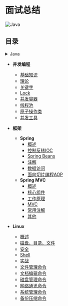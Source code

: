 # 面试总结
![Java](https://tva1.sinaimg.cn/large/007S8ZIlly1ghpipi0ggkj307w04xjr8.jpg)
## 目录

<details>
<summary>Java</summary>

<details>
<summary>基础知识</summary>
 
* [Java概述](https://github.com/why2222/JavaInterviewer/wiki/Java-%E5%9F%BA%E7%A1%80#%E4%B8%80java%E6%A6%82%E8%BF%B0)
* [基础语法](https://github.com/why2222/JavaInterviewer/wiki/Java-%E5%9F%BA%E7%A1%80#%E4%BA%8C%E5%9F%BA%E7%A1%80%E8%AF%AD%E6%B3%95)
* [面向对象](https://github.com/why2222/JavaInterviewer/wiki/Java-%E5%9F%BA%E7%A1%80#%E4%B8%89%E9%9D%A2%E5%90%91%E5%AF%B9%E8%B1%A1)
* [IO流](https://github.com/why2222/JavaInterviewer/wiki/Java-%E5%9F%BA%E7%A1%80#%E5%9B%9Bio%E6%B5%81)
* [反射](https://github.com/why2222/JavaInterviewer/wiki/Java-%E5%9F%BA%E7%A1%80#%E5%9B%9Bio%E6%B5%81)
* [常用API](https://github.com/why2222/JavaInterviewer/wiki/Java-%E5%9F%BA%E7%A1%80#%E5%9B%9Bio%E6%B5%81)
</details>

<details>
<summary>集合容器</summary>
 
* [集合容器概述](https://github.com/why2222/JavaInterviewer/wiki/Java-%E9%9B%86%E5%90%88%E5%AE%B9%E5%99%A8#%E4%B8%80%E9%9B%86%E5%90%88%E5%AE%B9%E5%99%A8%E6%A6%82%E8%BF%B0)
* [Collection接口](https://github.com/why2222/JavaInterviewer/wiki/Java-%E9%9B%86%E5%90%88%E5%AE%B9%E5%99%A8#%E4%BA%8Ccollection%E6%8E%A5%E5%8F%A3)
* [Map接口](https://github.com/why2222/JavaInterviewer/wiki/Java-%E9%9B%86%E5%90%88%E5%AE%B9%E5%99%A8#%E4%B8%89map%E6%8E%A5%E5%8F%A3)
* [辅助工具类](https://github.com/why2222/JavaInterviewer/wiki/Java-%E9%9B%86%E5%90%88%E5%AE%B9%E5%99%A8#%E5%9B%9B%E8%BE%85%E5%8A%A9%E5%B7%A5%E5%85%B7%E7%B1%BB)
</details>

<details>
<summary>JVM</summary>
 
* [内存区域](https://github.com/why2222/Interviewer/blob/master/docs/java/JVM.md#%E4%B8%80java%E5%86%85%E5%AD%98%E5%8C%BA%E5%9F%9F)
* [HotSpot虚拟机对象探秘](https://github.com/why2222/Interviewer/blob/master/docs/java/JVM.md#%E4%BA%8Chotspot%E8%99%9A%E6%8B%9F%E6%9C%BA%E5%AF%B9%E8%B1%A1%E6%8E%A2%E7%A7%98)
</details>

<details>
<summary>异常</summary>
 
* [异常架构与异常关键字](https://github.com/why2222/Interviewer/blob/master/docs/java/Java%E5%BC%82%E5%B8%B8%E9%9D%A2%E8%AF%95%E9%A2%98.md#%E4%B8%80java%E5%BC%82%E5%B8%B8%E6%9E%B6%E6%9E%84%E4%B8%8E%E5%BC%82%E5%B8%B8%E5%85%B3%E9%94%AE%E5%AD%97)
* [异常处理](https://github.com/why2222/Interviewer/blob/master/docs/java/Java%E5%BC%82%E5%B8%B8%E9%9D%A2%E8%AF%95%E9%A2%98.md#%E4%BA%8Cjava%E5%BC%82%E5%B8%B8%E5%A4%84%E7%90%86)
* [常见问题](https://github.com/why2222/Interviewer/blob/master/docs/java/Java%E5%BC%82%E5%B8%B8%E9%9D%A2%E8%AF%95%E9%A2%98.md#%E4%B8%89java%E5%BC%82%E5%B8%B8%E5%B8%B8%E8%A7%81%E9%9D%A2%E8%AF%95%E9%A2%98)
* [异常处理最佳实践](https://github.com/why2222/Interviewer/blob/master/docs/java/Java%E5%BC%82%E5%B8%B8%E9%9D%A2%E8%AF%95%E9%A2%98.md#%E5%9B%9Bjava%E5%BC%82%E5%B8%B8%E5%A4%84%E7%90%86%E6%9C%80%E4%BD%B3%E5%AE%9E%E8%B7%B5)
</details>
</details>

* **并发编程**
  * [基础知识](https://github.com/why2222/Interviewer/blob/master/docs/concurrent/%E5%B9%B6%E5%8F%91%E7%BC%96%E7%A8%8B%E9%9D%A2%E8%AF%95%E9%A2%98.md#%E4%B8%80%E5%9F%BA%E7%A1%80%E7%9F%A5%E8%AF%86)
  * [理论](https://github.com/why2222/Interviewer/blob/master/docs/concurrent/%E5%B9%B6%E5%8F%91%E7%BC%96%E7%A8%8B%E9%9D%A2%E8%AF%95%E9%A2%98.md#%E4%BA%8C%E5%B9%B6%E5%8F%91%E7%90%86%E8%AE%BA)
  * [关键字](https://github.com/why2222/Interviewer/blob/master/docs/concurrent/%E5%B9%B6%E5%8F%91%E7%BC%96%E7%A8%8B%E9%9D%A2%E8%AF%95%E9%A2%98.md#%E4%B8%89%E5%B9%B6%E5%8F%91%E5%85%B3%E9%94%AE%E5%AD%97)
  * [Lock](https://github.com/why2222/Interviewer/blob/master/docs/concurrent/%E5%B9%B6%E5%8F%91%E7%BC%96%E7%A8%8B%E9%9D%A2%E8%AF%95%E9%A2%98.md#%E5%9B%9Block%E4%BD%93%E7%B3%BB)
  * [并发容器](https://github.com/why2222/Interviewer/blob/master/docs/concurrent/%E5%B9%B6%E5%8F%91%E7%BC%96%E7%A8%8B%E9%9D%A2%E8%AF%95%E9%A2%98.md#%E4%BA%94%E5%B9%B6%E5%8F%91%E5%AE%B9%E5%99%A8)
  * [线程池](https://github.com/why2222/Interviewer/blob/master/docs/concurrent/%E5%B9%B6%E5%8F%91%E7%BC%96%E7%A8%8B%E9%9D%A2%E8%AF%95%E9%A2%98.md#%E5%85%AD%E7%BA%BF%E7%A8%8B%E6%B1%A0)
  * [原子操作类](https://github.com/why2222/Interviewer/blob/master/docs/concurrent/%E5%B9%B6%E5%8F%91%E7%BC%96%E7%A8%8B%E9%9D%A2%E8%AF%95%E9%A2%98.md#%E4%B8%83%E5%8E%9F%E5%AD%90%E6%93%8D%E4%BD%9C%E7%B1%BB)
  * [并发工具](https://github.com/why2222/Interviewer/blob/master/docs/concurrent/%E5%B9%B6%E5%8F%91%E7%BC%96%E7%A8%8B%E9%9D%A2%E8%AF%95%E9%A2%98.md#%E5%85%AB%E5%B9%B6%E5%8F%91%E5%B7%A5%E5%85%B7)
* **框架**
  * **Spring**
    * [概述](https://github.com/why2222/Interviewer/blob/master/docs/framework/Spring%E9%9D%A2%E8%AF%95%E9%A2%98.md#%E4%B8%80spring%E6%A6%82%E8%BF%B0)
    * [控制反转IOC](https://github.com/why2222/Interviewer/blob/master/docs/framework/Spring%E9%9D%A2%E8%AF%95%E9%A2%98.md#%E4%BA%8Cspring%E6%8E%A7%E5%88%B6%E5%8F%8D%E8%BD%ACioc)
    * [Spring Beans](https://github.com/why2222/Interviewer/blob/master/docs/framework/Spring%E9%9D%A2%E8%AF%95%E9%A2%98.md#%E4%B8%89spring-beans)
    * [注解](https://github.com/why2222/Interviewer/blob/master/docs/framework/Spring%E9%9D%A2%E8%AF%95%E9%A2%98.md#%E5%9B%9Bspring%E6%B3%A8%E8%A7%A3)
    * [数据访问](https://github.com/why2222/Interviewer/blob/master/docs/framework/Spring%E9%9D%A2%E8%AF%95%E9%A2%98.md#%E4%BA%94spring%E6%95%B0%E6%8D%AE%E8%AE%BF%E9%97%AE)
    * [面向切片编程AOP](https://github.com/why2222/Interviewer/blob/master/docs/framework/Spring%E9%9D%A2%E8%AF%95%E9%A2%98.md#%E4%BA%94spring%E6%95%B0%E6%8D%AE%E8%AE%BF%E9%97%AE)
  * **Spring MVC**
    * [概述](https://github.com/why2222/Interviewer/blob/master/docs/framework/Spring%20MVC%E9%9D%A2%E8%AF%95%E9%A2%98.md#%E4%B8%80%E6%A6%82%E8%BF%B0)
    * [核心组件](https://github.com/why2222/Interviewer/blob/master/docs/framework/Spring%20MVC%E9%9D%A2%E8%AF%95%E9%A2%98.md#%E4%BA%8C%E6%A0%B8%E5%BF%83%E7%BB%84%E4%BB%B6)
    * [工作原理](https://github.com/why2222/Interviewer/blob/master/docs/framework/Spring%20MVC%E9%9D%A2%E8%AF%95%E9%A2%98.md#%E4%B8%89%E5%B7%A5%E4%BD%9C%E5%8E%9F%E7%90%86)
    * [MVC](https://github.com/why2222/Interviewer/blob/master/docs/framework/Spring%20MVC%E9%9D%A2%E8%AF%95%E9%A2%98.md#%E4%B8%89%E5%B7%A5%E4%BD%9C%E5%8E%9F%E7%90%86)
    * [常用注解](https://github.com/why2222/Interviewer/blob/master/docs/framework/Spring%20MVC%E9%9D%A2%E8%AF%95%E9%A2%98.md#%E4%BA%94%E5%B8%B8%E7%94%A8%E6%B3%A8%E8%A7%A3)
    * [其他](https://github.com/why2222/Interviewer/blob/master/docs/framework/Spring%20MVC%E9%9D%A2%E8%AF%95%E9%A2%98.md#%E4%BA%94%E5%B8%B8%E7%94%A8%E6%B3%A8%E8%A7%A3)

* **Linux**
  * [概述](https://github.com/why2222/Interviewer/blob/master/docs/linux/Linux%E9%9D%A2%E8%AF%95%E9%A2%98.md#%E4%B8%80linux-%E6%A6%82%E8%BF%B0)
  * [磁盘、目录、文件](https://github.com/why2222/Interviewer/blob/master/docs/linux/Linux%E9%9D%A2%E8%AF%95%E9%A2%98.md#%E4%BA%8C%E7%A3%81%E7%9B%98%E7%9B%AE%E5%BD%95%E6%96%87%E4%BB%B6)
  * [安全](https://github.com/why2222/Interviewer/blob/master/docs/linux/Linux%E9%9D%A2%E8%AF%95%E9%A2%98.md#%E4%B8%89%E5%AE%89%E5%85%A8)
  * [Shell](https://github.com/why2222/Interviewer/blob/master/docs/linux/Linux%E9%9D%A2%E8%AF%95%E9%A2%98.md#%E5%9B%9Bshell)
  * [实战](https://github.com/why2222/Interviewer/blob/master/docs/linux/Linux%E9%9D%A2%E8%AF%95%E9%A2%98.md#%E4%BA%94%E5%AE%9E%E6%88%98)
  * [文件管理命令](https://github.com/why2222/Interviewer/blob/master/docs/linux/Linux%E9%9D%A2%E8%AF%95%E9%A2%98.md#%E5%85%AD%E6%96%87%E4%BB%B6%E7%AE%A1%E7%90%86%E5%91%BD%E4%BB%A4)
  * [文档编辑命令](https://github.com/why2222/Interviewer/blob/master/docs/linux/Linux%E9%9D%A2%E8%AF%95%E9%A2%98.md#%E4%B8%83%E6%96%87%E6%A1%A3%E7%BC%96%E8%BE%91%E5%91%BD%E4%BB%A4)
  * [磁盘管理命令](https://github.com/why2222/Interviewer/blob/master/docs/linux/Linux%E9%9D%A2%E8%AF%95%E9%A2%98.md#%E5%85%AB%E7%A3%81%E7%9B%98%E7%AE%A1%E7%90%86%E5%91%BD%E4%BB%A4)
  * [网络通讯命令](https://github.com/why2222/Interviewer/blob/master/docs/linux/Linux%E9%9D%A2%E8%AF%95%E9%A2%98.md#%E4%B9%9D%E7%BD%91%E7%BB%9C%E9%80%9A%E8%AE%AF%E5%91%BD%E4%BB%A4)
  * [系统管理命令](https://github.com/why2222/Interviewer/blob/master/docs/linux/Linux%E9%9D%A2%E8%AF%95%E9%A2%98.md#%E5%8D%81%E7%B3%BB%E7%BB%9F%E7%AE%A1%E7%90%86%E5%91%BD%E4%BB%A4)
  * [备份压缩命令](https://github.com/why2222/Interviewer/blob/master/docs/linux/Linux%E9%9D%A2%E8%AF%95%E9%A2%98.md#%E5%8D%81%E4%B8%80%E5%A4%87%E4%BB%BD%E5%8E%8B%E7%BC%A9%E5%91%BD%E4%BB%A4)
